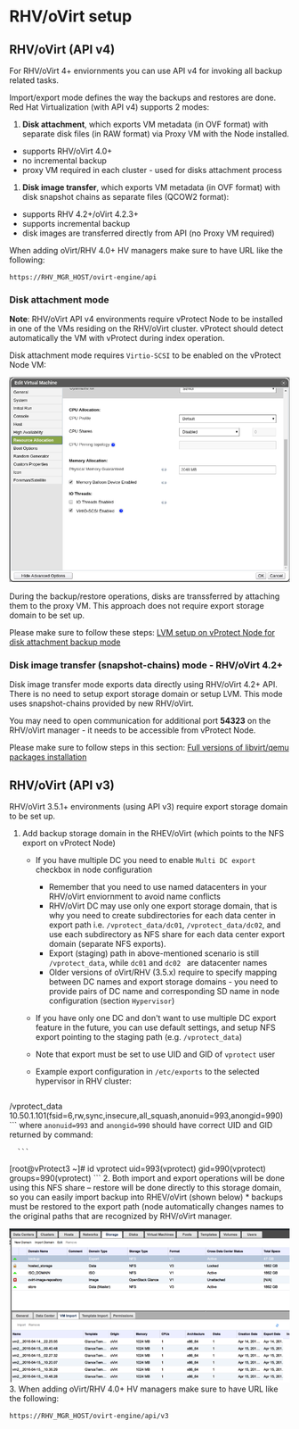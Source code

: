 # RHV/oVirt setup


## RHV/oVirt (API v4)
For RHV/oVirt 4+ enviornments you can use API v4 for invoking all backup related tasks. 

Import/export mode defines the way the backups and restores are done. Red Hat Virtualization (with API v4) supports 2 modes:

1. **Disk attachment**, which exports VM metadata (in OVF format) with separate disk files (in RAW format) via Proxy VM with the Node installed.
  * supports RHV/oVirt 4.0+
  * no incremental backup
  * proxy VM required in each cluster - used for disks attachment process

1. **Disk image transfer**, which exports VM metadata (in OVF format) with disk snapshot chains as separate files (QCOW2 format):
  * supports RHV 4.2+/oVirt 4.2.3+
  * supports incremental backup
  * disk images are transferred directly from API (no Proxy VM required)

When adding oVirt/RHV 4.0+ HV managers make sure to have URL like the following:
  ```
https://RHV_MGR_HOST/ovirt-engine/api
  ```

### Disk attachment mode
**Note**: RHV/oVirt API v4 environments require vProtect Node to be installed in one of the VMs residing on the RHV/oVirt cluster. vProtect should detect automatically the VM with vProtect during index operation.

Disk attachment mode requires `Virtio-SCSI` to be enabled on the vProtect Node VM:

![](images/setup_rhv-vitrio-scsi.png)	

During the backup/restore operations, disks are transsferred by attaching them to the proxy VM. This approach does not require export storage domain to be set up.

Please make sure to follow these steps: [LVM setup on vProtect Node for disk attachment backup mode](setup_lvm.md)


### Disk image transfer (snapshot-chains) mode - RHV/oVirt 4.2+
Disk image transfer mode exports data directly using RHV/oVirt 4.2+ API. There is no need to setup export storage domain or setup LVM. This mode uses snapshot-chains provided by new RHV/oVirt.

You may need to open communication for additional port **54323** on the RHV/oVirt manager - it needs to be accessible from vProtect Node.

Please make sure to follow steps in this section: [Full versions of libvirt/qemu packages installation](install_libvirt_qemu.md)


## RHV/oVirt (API v3)

RHV/oVirt 3.5.1+ environments (using API v3) require export storage domain to be set up. 

1. Add backup storage domain in the RHEV/oVirt (which points to the NFS export on vProtect Node)
	* If you have multiple DC you need to enable `Multi DC export` checkbox in node configuration
		* Remember that you need to use named datacenters in your RHV/oVirt enviornment to avoid name conflicts
		* RHV/oVirt DC may use only one export storage domain, that is why you need to create subdirectories for each data center in export path i.e. `/vprotect_data/dc01`, `/vprotect_data/dc02`, and use each subdirectory as NFS share for each data center export domain (separate NFS exports).
		* Export (staging) path in above-mentioned scenario is still `/vprotect_data`, while `dc01` and `dc02 ` are datacenter names
		* Older versions of oVirt/RHV (3.5.x) require to specify mapping between DC names and export storage domains - you need to provide pairs of DC name and corresponding SD name in node configuration (section `Hypervisor`)
	* If you have only one DC and don't want to use multiple DC export feature in the future, you can use default settings, and setup NFS export pointing to the staging path (e.g. `/vprotect_data`)
	* Note that export must be set to use UID and GID of `vprotect` user
	* Example export configuration in `/etc/exports` to the selected hypervisor in RHV cluster:
	
	  ```
/vprotect_data    10.50.1.101(fsid=6,rw,sync,insecure,all_squash,anonuid=993,anongid=990) 
	  ```
		where `anonuid=993` and `anongid=990` should have correct UID and GID returned by command:
		
	  ```
[root@vProtect3 ~]# id vprotect
uid=993(vprotect) gid=990(vprotect) groups=990(vprotect)
	  ```
2. Both import and export operations will be done using this NFS share – restore will be done directly to this storage domain, so you can easily import backup into RHEV/oVirt (shown below)
	* backups must be restored to the export path (node automatically changes names to the original paths that are recognized by RHV/oVirt manager.

  ![](images/setup_rhv-storagedomain.png)	
3. When adding oVirt/RHV 4.0+ HV managers make sure to have URL like the following:
  ```
https://RHV_MGR_HOST/ovirt-engine/api/v3
  ```
  